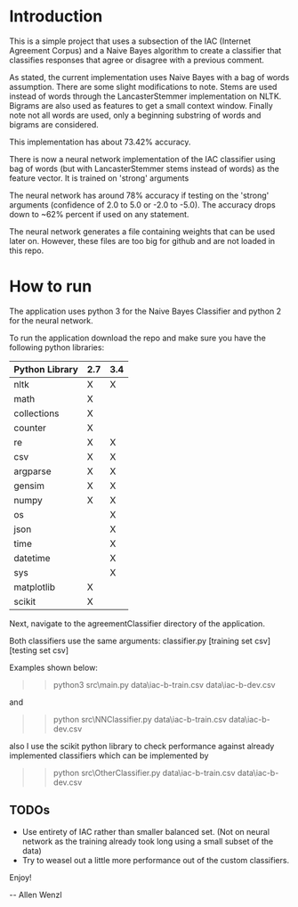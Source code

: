 # Introduction

This is a simple project that uses a subsection of the IAC (Internet Agreement Corpus) and a Naive Bayes algorithm to create a classifier that classifies responses that agree or disagree with a previous comment.

As stated, the current implementation uses Naive Bayes with a bag of words assumption. There are some slight modifications to note. Stems are used instead of words through the LancasterStemmer implementation on NLTK. Bigrams are also used as features to get a small context window. Finally note not all words are used, only a beginning substring of words and bigrams are considered.

This implementation has about 73.42% accuracy.

There is now a neural network implementation of the IAC classifier using bag of words (but with LancasterStemmer stems instead of words) as the feature vector.  It is trained on 'strong' arguments

The neural network has around 78% accuracy if testing on the 'strong' arguments (confidence of 2.0 to 5.0 or -2.0 to -5.0).
The accuracy drops down to ~62% percent if used on any statement.

The neural network generates a file containing weights that can be used later on.  However, these files are too big for github and are not loaded in this repo.

# How to run

The application uses python 3 for the Naive Bayes Classifier and python 2 for the neural network.

To run the application download the repo and make sure you have the following python libraries:

| Python Library  	| 2.7 	| 3.4 	|
|-----------------	|-----	|-----	|
| nltk            	| X   	| X   	|
| math            	| X   	|     	|
| collections     	| X   	|     	|
| counter         	| X   	|     	|
| re              	| X   	| X   	|
| csv             	| X   	| X   	|
| argparse        	| X   	| X   	|
| gensim          	| X   	| X   	|
| numpy           	| X   	| X   	|
| os              	|     	| X   	|
| json            	|     	| X   	|
| time            	|     	| X   	|
| datetime        	|     	| X   	|
| sys             	|     	| X   	|
| matplotlib        | X     |       |
| scikit            | X     |       |

Next, navigate to the agreementClassifier directory of the application.

Both classifiers use the same arguments: classifier.py [training set csv] [testing set csv]

Examples shown below:

>> python3 src\main.py data\iac-b-train.csv data\iac-b-dev.csv

and 

>> python src\NNClassifier.py data\iac-b-train.csv data\iac-b-dev.csv

also I use the scikit python library to check performance against already implemented classifiers which can be implemented by

>> python src\OtherClassifier.py data\iac-b-train.csv data\iac-b-dev.csv

## TODOs

* Use entirety of IAC rather than smaller balanced set. (Not on neural network as the training already took long using a small subset of the data)
* Try to weasel out a little more performance out of the custom classifiers.


Enjoy!

-- Allen Wenzl
